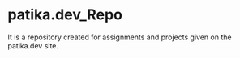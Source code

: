 # patika.dev_Repo
It is a repository created for assignments and projects given on the patika.dev site.
